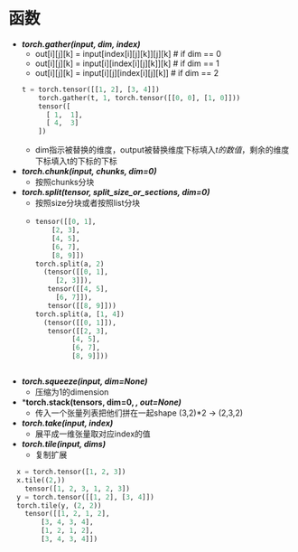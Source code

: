 # 函数
- ***torch.gather(input, dim, index)***
  - out[i][j][k] = input[index[i][j][k]][j][k]  # if dim == 0
  - out[i][j][k] = input[i][index[i][j][k]][k]  # if dim == 1
  - out[i][j][k] = input[i][j][index[i][j][k]]  # if dim == 2
  ```python
  t = torch.tensor([[1, 2], [3, 4]])  
      torch.gather(t, 1, torch.tensor([[0, 0], [1, 0]]))  
      tensor([  
        [ 1,  1],  
        [ 4,  3]  
      ])
  ```
  - dim指示被替换的维度，output被替换维度下标填入*t的数值*，剩余的维度下标填入t的下标的下标
- ***torch.chunk(input, chunks, dim=0)***
  - 按照chunks分块
- ***torch.split(tensor, split_size_or_sections, dim=0)***
  - 按照size分块或者按照list分块
  - ```python
    tensor([[0, 1],
        [2, 3],
        [4, 5],
        [6, 7],
        [8, 9]])
    torch.split(a, 2)
      (tensor([[0, 1],
         [2, 3]]),
       tensor([[4, 5],
         [6, 7]]),
       tensor([[8, 9]]))
    torch.split(a, [1, 4])
      (tensor([[0, 1]]),
       tensor([[2, 3],
             [4, 5],
             [6, 7],
             [8, 9]]))
   ```
- ***torch.squeeze(input, dim=None)***
  - 压缩为1的dimension 
- ***torch.stack(tensors, dim=0, *, out=None)***
  - 传入一个张量列表把他们拼在一起shape (3,2)*2 -> (2,3,2)
- ***torch.take(input, index)***
  - 展平成一维张量取对应index的值
- ***torch.tile(input, dims)***
  - 复制扩展
```python
  x = torch.tensor([1, 2, 3])
  x.tile((2,))
    tensor([1, 2, 3, 1, 2, 3])
  y = torch.tensor([[1, 2], [3, 4]])
  torch.tile(y, (2, 2))
    tensor([[1, 2, 1, 2],
        [3, 4, 3, 4],
        [1, 2, 1, 2],
        [3, 4, 3, 4]])
```
